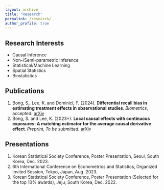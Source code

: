 ```yaml
---
layout: archive
title: "Research"
permalink: /research/
author_profile: true
---
```


Research Interests
------
- Causal Inference
- Non-/Semi-parametric Inference
- Statistical/Machine Learning
- Spatial Statistics
- Biostatistics

Publications
------
1. Bong, S., Lee, K. and Dominici, F. (2024).  **Differential recall bias in estimating treatment effects in observational studies**. *Biometrics*, accepted. [arXiv][recall]
1. Bong, S. and Lee, K. (2023+).  **Local causal effects with continuous exposures: A matching estimator for the average causal derivative effect**. *Preprint, To be submitted*. [arXiv][local]

Presentations
------
1. Korean Statistical Society Conference, Poster Presentation, Seoul, South Korea, Dec. 2023.
1. 6th International Conference on Econometrics and Statistics, Organized Invited Session, Tokyo, Japan, Aug. 2023.
1. Korean Statistical Society Conference, Poster Presentation (Selected for the top 10% awards), Jeju, South Korea, Dec. 2022.


[recall]: https://arxiv.org/abs/2307.02331
[local]: https://arxiv.org/abs/2311.18532